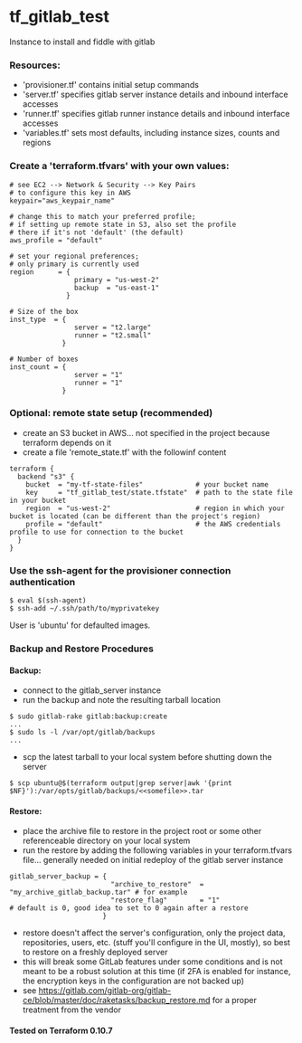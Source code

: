 # tf_gitlab_test
Instance to install and fiddle with gitlab

### Resources:

- 'provisioner.tf' contains initial setup commands
- 'server.tf' specifies gitlab server instance details and inbound interface accesses
- 'runner.tf' specifies gitlab runner instance details and inbound interface accesses
- 'variables.tf' sets most defaults, including instance sizes, counts and regions

### Create a 'terraform.tfvars' with your own values:

```
# see EC2 --> Network & Security --> Key Pairs
# to configure this key in AWS
keypair="aws_keypair_name"

# change this to match your preferred profile;
# if setting up remote state in S3, also set the profile
# there if it's not 'default' (the default)
aws_profile = "default"

# set your regional preferences;
# only primary is currently used
region      = {
                primary = "us-west-2"
                backup  = "us-east-1"
              }

# Size of the box
inst_type  = {
                server = "t2.large"
                runner = "t2.small"
             }

# Number of boxes
inst_count = {
                server = "1"
                runner = "1"
             }
```

### Optional: remote state setup (recommended)

- create an S3 bucket in AWS... not specified in the project because terraform depends on it
- create a file 'remote_state.tf' with the followinf content
```
terraform {
  backend "s3" {
    bucket  = "my-tf-state-files"             # your bucket name
    key     = "tf_gitlab_test/state.tfstate"  # path to the state file in your bucket
    region  = "us-west-2"                     # region in which your bucket is located (can be different than the project's region)
    profile = "default"                       # the AWS credentials profile to use for connection to the bucket
  }
}
```


### Use the ssh-agent for the provisioner connection authentication

```
$ eval $(ssh-agent)
$ ssh-add ~/.ssh/path/to/myprivatekey
```

User is 'ubuntu' for defaulted images.

### Backup and Restore Procedures

#### Backup:
- connect to the gitlab_server instance
- run the backup and note the resulting tarball location
```
$ sudo gitlab-rake gitlab:backup:create
...
$ sudo ls -l /var/opt/gitlab/backups
...
```
- scp the latest tarball to your local system before shutting down the server
```
$ scp ubuntu@$(terraform output|grep server|awk '{print $NF}'):/var/opts/gitlab/backups/<<somefile>>.tar
```

#### Restore:
- place the archive file to restore in the project root or some other referenceable directory on your local system
- run the restore by adding the following variables in your terraform.tfvars file... generally needed on initial redeploy of the gitlab server instance
```
gitlab_server_backup = {
                         "archive_to_restore"  = "my_archive_gitlab_backup.tar" # for example
                         "restore_flag"        = "1"                            # default is 0, good idea to set to 0 again after a restore
                       }
```
- restore doesn't affect the server's configuration, only the project data, repositories, users, etc. (stuff you'll configure in the UI, mostly), so best to restore on a freshly deployed server
- this will break some GitLab features under some conditions and is not meant to be a robust solution at this time (if 2FA is enabled for instance, the encryption keys in the configuration are not backed up)
- see https://gitlab.com/gitlab-org/gitlab-ce/blob/master/doc/raketasks/backup_restore.md for a proper treatment from the vendor

#### Tested on Terraform 0.10.7
